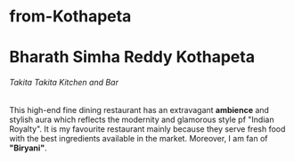 # from-Kothapeta
# Bharath Simha Reddy Kothapeta
###### Takita Takita Kitchen and Bar
This  high-end fine dining restaurant has an extravagant **ambience** and stylish aura which reflects the modernity and glamorous style pf "Indian Royalty". It is my favourite restaurant mainly because they serve fresh food with the best ingredients available in the market. Moreover, I am fan of **"Biryani"**.
